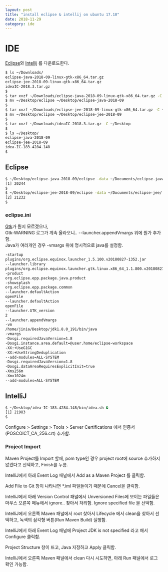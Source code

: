 ```yaml
---
layout: post
title: "install eclipse & intellij on ubuntu 17.10"
date: 2018-11-29
category: ide
---
```


# IDE

[Eclipse](https://www.eclipse.org/)와 [Intellij](https://www.jetbrains.com/idea/) 를 다운로드한다.

```bash
$ ls ~/Downloads/
eclipse-java-2018-09-linux-gtk-x86_64.tar.gz
eclipse-jee-2018-09-linux-gtk-x86_64.tar.gz
ideaIC-2018.3.tar.gz
$ 
$ tar xvzf ~/Downloads/eclipse-java-2018-09-linux-gtk-x86_64.tar.gz -C ~/Desktop
$ mv ~/Desktop/eclipse ~/Desktop/eclipse-java-2018-09
$ 
$ tar xvzf ~/Downloads/eclipse-jee-2018-09-linux-gtk-x86_64.tar.gz -C ~/Desktop
$ mv ~/Desktop/eclipse ~/Desktop/eclipse-jee-2018-09
$ 
$ tar xvzf ~/Downloads/ideaIC-2018.3.tar.gz -C ~/Desktop
$ 
$ ls ~/Desktop/
eclipse-java-2018-09
eclipse-jee-2018-09
idea-IC-183.4284.148
$ 
```

## Eclipse 

```bash
$ ~/Desktop/eclipse-java-2018-09/eclipse -data ~/Documents/eclipse-java/ &
[1] 20244
$ 
$ ~/Desktop/eclipse-jee-2018-09/eclipse -data ~/Documents/eclipse-jee/ &
[2] 21232
$ 
```

### eclipse.ini

[Gtk](https://memnoth.github.io/2017/11/how-to-solve-the-problem-of-freezing-of-eclipse-in-linux/)가 뭔지 모르겠으나,  
Gtk-WARNING 로그가 계속 올라오니..  --launcher.appendVmargs 위에 뭔가 추가함.  
Java가 여러개인 경우 -vmargs 위에 명시적으로 java를 설정함.

```bash
-startup
plugins/org.eclipse.equinox.launcher_1.5.100.v20180827-1352.jar
--launcher.library
plugins/org.eclipse.equinox.launcher.gtk.linux.x86_64_1.1.800.v20180827-1352
-product
org.eclipse.epp.package.java.product
-showsplash
org.eclipse.epp.package.common
--launcher.defaultAction
openFile
--launcher.defaultAction
openFile
--launcher.GTK_version
2
--launcher.appendVmargs
-vm
/home/jinia/Desktop/jdk1.8.0_191/bin/java
-vmargs
-Dosgi.requiredJavaVersion=1.8
-Dosgi.instance.area.default=@user.home/eclipse-workspace
-XX:+UseG1GC
-XX:+UseStringDeduplication
--add-modules=ALL-SYSTEM
-Dosgi.requiredJavaVersion=1.8
-Dosgi.dataAreaRequiresExplicitInit=true
-Xms256m
-Xmx1024m
--add-modules=ALL-SYSTEM
```


## IntelliJ

```bash
$ ~/Desktop/idea-IC-183.4284.148/bin/idea.sh &
[1] 21983
$ 
```

Configure > Settings > Tools > Server Certifications 에서 인증서(POSCOICT_CA_256.crt) 추가함.

### Project Import

Maven Project를 Import 할때,  pom type인 경우 project root에 source 추가하지 않겠다고 선택하고, Finish를 누름.

IntelliJ에서 아래 Event Log 패널에서 Add as a Maven Project 를 클릭함.

Add File to Git 창이 나타나면 *.iml 파일들이기 때문에 Cancel을 클릭함.

IntelliJ에서 아래 Version Control 패널에서 Unversioned Files에 보이는 파일들은 마우스 오른쪽 메뉴에서 ignore.. 찾아서 처리함. Ignore specified file 을 선택함.

IntelliJ에서 오른쪽 Maven 패널에서 root 찾아서 Lifecycle 에서 clean을 찾아서 선택하고, 녹색의 삼각형 버튼(Run Maven Build) 실행함.

IntelliJ에서 아래 Event Log 패널에 Project JDK is not specified 라고 해서 Configure 클릭함.

Project Structure 창이 뜨고, Java 지정하고 Apply 클릭함.

IntelliJ에서 오른쪽 Maven 패널에서 clean 다시 시도하면, 아래 Run 패널에서 로그 확인 가능함.
